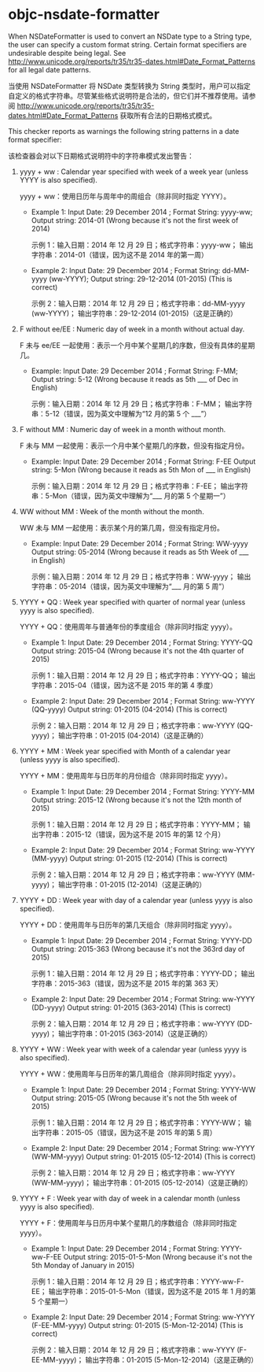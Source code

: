 # objc-nsdate-formatter

When NSDateFormatter is used to convert an NSDate type to a String type, the user can specify a custom format string. Certain format specifiers are undesirable despite being legal. See http://www.unicode.org/reports/tr35/tr35-dates.html#Date_Format_Patterns for all legal date patterns.

当使用 NSDateFormatter 将 NSDate 类型转换为 String 类型时，用户可以指定自定义的格式字符串。尽管某些格式说明符是合法的，但它们并不推荐使用。请参阅 http://www.unicode.org/reports/tr35/tr35-dates.html#Date_Format_Patterns 获取所有合法的日期格式模式。

This checker reports as warnings the following string patterns in a date format specifier:

该检查器会对以下日期格式说明符中的字符串模式发出警告：

1. yyyy + ww : Calendar year specified with week of a week year (unless YYYY is also specified).

   yyyy + ww：使用日历年与周年中的周组合（除非同时指定 YYYY）。
   - Example 1: Input Date: 29 December 2014 ; Format String: yyyy-ww;
     Output string: 2014-01 (Wrong because it's not the first week of 2014)

     示例 1：输入日期：2014 年 12 月 29 日；格式字符串：yyyy-ww；
     输出字符串：2014-01（错误，因为这不是 2014 年的第一周）

   - Example 2: Input Date: 29 December 2014 ; Format String: dd-MM-yyyy (ww-YYYY);
     Output string: 29-12-2014 (01-2015) (This is correct)

     示例 2：输入日期：2014 年 12 月 29 日；格式字符串：dd-MM-yyyy (ww-YYYY)；
     输出字符串：29-12-2014 (01-2015)（这是正确的）

2. F without ee/EE : Numeric day of week in a month without actual day.

   F 未与 ee/EE 一起使用：表示一个月中某个星期几的序数，但没有具体的星期几。
   - Example: Input Date: 29 December 2014 ; Format String: F-MM;
     Output string: 5-12 (Wrong because it reads as 5th \_\_\_ of Dec in English)

     示例：输入日期：2014 年 12 月 29 日；格式字符串：F-MM；
     输出字符串：5-12（错误，因为英文中理解为“12 月的第 5 个 \_\_\_”）

3. F without MM : Numeric day of week in a month without month.

   F 未与 MM 一起使用：表示一个月中某个星期几的序数，但没有指定月份。
   - Example: Input Date: 29 December 2014 ; Format String: F-EE
     Output string: 5-Mon (Wrong because it reads as 5th Mon of \_\_\_ in English)

     示例：输入日期：2014 年 12 月 29 日；格式字符串：F-EE；
     输出字符串：5-Mon（错误，因为英文中理解为“\_\_\_ 月的第 5 个星期一”）

4. WW without MM : Week of the month without the month.

   WW 未与 MM 一起使用：表示某个月的第几周，但没有指定月份。
   - Example: Input Date: 29 December 2014 ; Format String: WW-yyyy
     Output string: 05-2014 (Wrong because it reads as 5th Week of \_\_\_ in English)

     示例：输入日期：2014 年 12 月 29 日；格式字符串：WW-yyyy；
     输出字符串：05-2014（错误，因为英文中理解为“\_\_\_ 月的第 5 周”）

5. YYYY + QQ : Week year specified with quarter of normal year (unless yyyy is also specified).

   YYYY + QQ：使用周年与普通年份的季度组合（除非同时指定 yyyy）。
   - Example 1: Input Date: 29 December 2014 ; Format String: YYYY-QQ
     Output string: 2015-04 (Wrong because it's not the 4th quarter of 2015)

     示例 1：输入日期：2014 年 12 月 29 日；格式字符串：YYYY-QQ；
     输出字符串：2015-04（错误，因为这不是 2015 年的第 4 季度）

   - Example 2: Input Date: 29 December 2014 ; Format String: ww-YYYY (QQ-yyyy)
     Output string: 01-2015 (04-2014) (This is correct)

     示例 2：输入日期：2014 年 12 月 29 日；格式字符串：ww-YYYY (QQ-yyyy)；
     输出字符串：01-2015 (04-2014)（这是正确的）

6. YYYY + MM : Week year specified with Month of a calendar year (unless yyyy is also specified).

   YYYY + MM：使用周年与日历年的月份组合（除非同时指定 yyyy）。
   - Example 1: Input Date: 29 December 2014 ; Format String: YYYY-MM
     Output string: 2015-12 (Wrong because it's not the 12th month of 2015)

     示例 1：输入日期：2014 年 12 月 29 日；格式字符串：YYYY-MM；
     输出字符串：2015-12（错误，因为这不是 2015 年的第 12 个月）

   - Example 2: Input Date: 29 December 2014 ; Format String: ww-YYYY (MM-yyyy)
     Output string: 01-2015 (12-2014) (This is correct)

     示例 2：输入日期：2014 年 12 月 29 日；格式字符串：ww-YYYY (MM-yyyy)；
     输出字符串：01-2015 (12-2014)（这是正确的）

7. YYYY + DD : Week year with day of a calendar year (unless yyyy is also specified).

   YYYY + DD：使用周年与日历年的第几天组合（除非同时指定 yyyy）。
   - Example 1: Input Date: 29 December 2014 ; Format String: YYYY-DD
     Output string: 2015-363 (Wrong because it's not the 363rd day of 2015)

     示例 1：输入日期：2014 年 12 月 29 日；格式字符串：YYYY-DD；
     输出字符串：2015-363（错误，因为这不是 2015 年的第 363 天）

   - Example 2: Input Date: 29 December 2014 ; Format String: ww-YYYY (DD-yyyy)
     Output string: 01-2015 (363-2014) (This is correct)

     示例 2：输入日期：2014 年 12 月 29 日；格式字符串：ww-YYYY (DD-yyyy)；
     输出字符串：01-2015 (363-2014)（这是正确的）

8. YYYY + WW : Week year with week of a calendar year (unless yyyy is also specified).

   YYYY + WW：使用周年与日历年的第几周组合（除非同时指定 yyyy）。
   - Example 1: Input Date: 29 December 2014 ; Format String: YYYY-WW
     Output string: 2015-05 (Wrong because it's not the 5th week of 2015)

     示例 1：输入日期：2014 年 12 月 29 日；格式字符串：YYYY-WW；
     输出字符串：2015-05（错误，因为这不是 2015 年的第 5 周）

   - Example 2: Input Date: 29 December 2014 ; Format String: ww-YYYY (WW-MM-yyyy)
     Output string: 01-2015 (05-12-2014) (This is correct)

     示例 2：输入日期：2014 年 12 月 29 日；格式字符串：ww-YYYY (WW-MM-yyyy)；
     输出字符串：01-2015 (05-12-2014)（这是正确的）

9. YYYY + F : Week year with day of week in a calendar month (unless yyyy is also specified).

   YYYY + F：使用周年与日历月中某个星期几的序数组合（除非同时指定 yyyy）。
   - Example 1: Input Date: 29 December 2014 ; Format String: YYYY-ww-F-EE
     Output string: 2015-01-5-Mon (Wrong because it's not the 5th Monday of January in 2015)

     示例 1：输入日期：2014 年 12 月 29 日；格式字符串：YYYY-ww-F-EE；
     输出字符串：2015-01-5-Mon（错误，因为这不是 2015 年 1 月的第 5 个星期一）

   - Example 2: Input Date: 29 December 2014 ; Format String: ww-YYYY (F-EE-MM-yyyy)
     Output string: 01-2015 (5-Mon-12-2014) (This is correct)

     示例 2：输入日期：2014 年 12 月 29 日；格式字符串：ww-YYYY (F-EE-MM-yyyy)；
     输出字符串：01-2015 (5-Mon-12-2014)（这是正确的）
